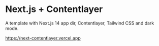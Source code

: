 # Next.js + Contentlayer

A template with Next.js 14 app dir, Contentlayer, Tailwind CSS and dark mode.

https://next-contentlayer.vercel.app
